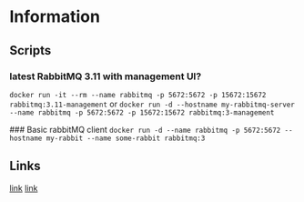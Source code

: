 # Information
## Scripts
### latest RabbitMQ 3.11 with management UI?
`docker run -it --rm --name rabbitmq -p 5672:5672 -p 15672:15672 rabbitmq:3.11-management`
or 
`docker run -d --hostname my-rabbitmq-server --name rabbitmq -p 5672:5672 -p 15672:15672 rabbitmq:3-management`


### Basic rabbitMQ client
`docker run -d --name rabbitmq -p 5672:5672 --hostname my-rabbit --name some-rabbit rabbitmq:3`

## Links
[link](https://www.rabbitmq.com/tutorials/tutorial-one-dotnet.html)
[link](https://code-maze.com/aspnetcore-rabbitmq/)